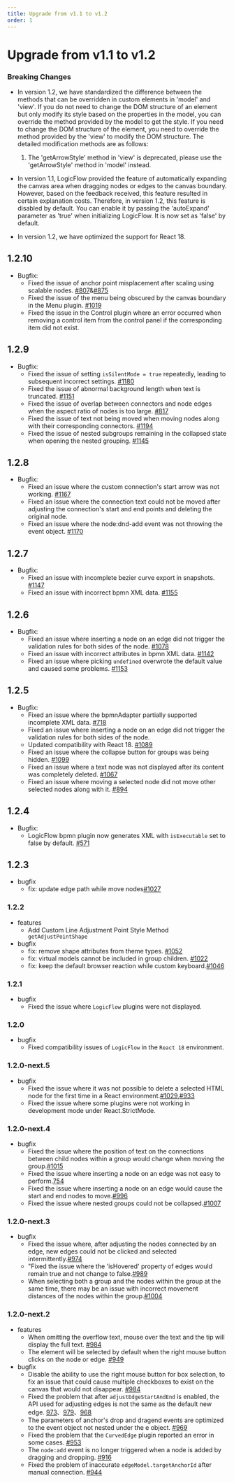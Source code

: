 ```yaml
---
title: Upgrade from v1.1 to v1.2
order: 1
---
```

# Upgrade from v1.1 to v1.2

### Breaking Changes

- In version 1.2, we have standardized the difference between the methods that can be overridden in custom elements in 'model' and 'view'. If you do not need to change the DOM structure of an element but only modify its style based on the properties in the model, you can override the method provided by the model to get the style. If you need to change the DOM structure of the element, you need to override the method provided by the 'view' to modify the DOM structure. The detailed modification methods are as follows:

  1. The 'getArrowStyle' method in 'view' is deprecated, please use the 'getArrowStyle' method in 'model' instead.

- In version 1.1, LogicFlow provided the feature of automatically expanding the canvas area when dragging nodes or edges to the canvas boundary. However, based on the feedback received, this feature resulted in certain explanation costs. Therefore, in version 1.2, this feature is disabled by default. You can enable it by passing the 'autoExpand' parameter as 'true' when initializing LogicFlow. It is now set as 'false' by default.

- In version 1.2, we have optimized the support for React 18.

## 1.2.10

- Bugfix:
  - Fixed the issue of anchor point misplacement after scaling using scalable nodes. [#807](https://github.com/didi/LogicFlow/issues/807)&[#875](https://github.com/didi/LogicFlow/issues/875)
  - Fixed the issue of the menu being obscured by the canvas boundary in the Menu plugin. [#1019](https://github.com/didi/LogicFlow/issues/1019)
  - Fixed the issue in the Control plugin where an error occurred when removing a control item from the control panel if the corresponding item did not exist.

## 1.2.9

- Bugfix:
  - Fixed the issue of setting `isSilentMode = true` repeatedly, leading to subsequent incorrect settings. [#1180](https://github.com/didi/LogicFlow/issues/1180)
  - Fixed the issue of abnormal background length when text is truncated. [#1151](https://github.com/didi/LogicFlow/issues/1151)
  - Fixed the issue of overlap between connectors and node edges when the aspect ratio of nodes is too large. [#817](https://github.com/didi/LogicFlow/issues/817)
  - Fixed the issue of text not being moved when moving nodes along with their corresponding connectors. [#1194](https://github.com/didi/LogicFlow/pull/1194)
  - Fixed the issue of nested subgroups remaining in the collapsed state when opening the nested grouping. [#1145](https://github.com/didi/LogicFlow/issues/1145)

## 1.2.8

- Bugfix:
  - Fixed an issue where the custom connection's start arrow was not working. [#1167](https://github.com/didi/LogicFlow/issues/1167)
  - Fixed an issue where the connection text could not be moved after adjusting the connection's start and end points and deleting the original node.
  - Fixed an issue where the node:dnd-add event was not throwing the event object. [#1170](https://github.com/didi/LogicFlow/issues/1170)

## 1.2.7

- Bugfix:
  - Fixed an issue with incomplete bezier curve export in snapshots. [#1147](https://github.com/didi/LogicFlow/issues/1147)
  - Fixed an issue with incorrect bpmn XML data. [#1155](https://github.com/didi/LogicFlow/issues/1155)

## 1.2.6

- Bugfix:
  - Fixed an issue where inserting a node on an edge did not trigger the validation rules for both sides of the node. [#1078](https://github.com/didi/LogicFlow/issues/1078)
  - Fixed an issue with incorrect attributes in bpmn XML data. [#1142](https://github.com/didi/LogicFlow/pull/1142)
  - Fixed an issue where picking `undefined` overwrote the default value and caused some problems. [#1153](https://github.com/didi/LogicFlow/issues/1153)

## 1.2.5

- Bugfix:
  - Fixed an issue where the bpmnAdapter partially supported incomplete XML data. [#718](https://github.com/didi/LogicFlow/issues/718)
  - Fixed an issue where inserting a node on an edge did not trigger the validation rules for both sides of the node.
  - Updated compatibility with React 18. [#1089](https://github.com/didi/LogicFlow/issues/1089)
  - Fixed an issue where the collapse button for groups was being hidden. [#1099](https://github.com/didi/LogicFlow/issues/1099)
  - Fixed an issue where a text node was not displayed after its content was completely deleted. [#1067](https://github.com/didi/LogicFlow/issues/1067)
  - Fixed an issue where moving a selected node did not move other selected nodes along with it. [#894](https://github.com/didi/LogicFlow/issues/894)

## 1.2.4

- Bugfix:
  - LogicFlow bpmn plugin now generates XML with `isExecutable` set to false by default. [#571](https://github.com/didi/LogicFlow/issues/571)

## 1.2.3

- bugfix
  - fix: update edge path while move nodes[#1027](https://github.com/didi/LogicFlow/issues/1027)

### 1.2.2

- features
  - Add Custom Line Adjustment Point Style Method ` getAdjustPointShape`
- bugfix
  - fix: remove shape attributes from theme types. [#1052](https://github.com/didi/LogicFlow/issues/1052)
  - fix: virtual models cannot be included in group children. [#1022](https://github.com/didi/LogicFlow/issues/1022)
  - fix: keep the default browser reaction while custom keyboard.[#1046](https://github.com/didi/LogicFlow/issues/1046)

### 1.2.1

- bugfix
  - Fixed the issue where `LogicFlow` plugins were not displayed.

### 1.2.0

- bugfix
  - Fixed compatibility issues of `LogicFlow` in the `React 18` environment.

### 1.2.0-next.5

- bugfix
  - Fixed the issue where it was not possible to delete a selected HTML node for the first time in a React environment.[#1029](https://github.com/didi/LogicFlow/issues/1029),[#933](https://github.com/didi/LogicFlow/issues/933)
  - Fixed the issue where some plugins were not working in development mode under React.StrictMode.

### 1.2.0-next.4

- bugfix
  - Fixed the issue where the position of text on the connections between child nodes within a group would change when moving the group.[#1015](https://github.com/didi/LogicFlow/issues/1015)
  - Fixed the issue where inserting a node on an edge was not easy to perform.[754](https://github.com/didi/LogicFlow/issues/754)
  - Fixed the issue where inserting a node on an edge would cause the start and end nodes to move.[#996](https://github.com/didi/LogicFlow/issues/996)
  - Fixed the issue where nested groups could not be collapsed.[#1007](https://github.com/didi/LogicFlow/issues/1007)

### 1.2.0-next.3

- bugfix
  - Fixed the issue where, after adjusting the nodes connected by an edge, new edges could not be clicked and selected intermittently.[#974](https://github.com/didi/LogicFlow/issues/974)
  - "Fixed the issue where the 'isHovered' property of edges would remain true and not change to false.[#989](https://github.com/didi/LogicFlow/issues/989)
  - When selecting both a group and the nodes within the group at the same time, there may be an issue with incorrect movement distances of the nodes within the group.[#1004](https://github.com/didi/LogicFlow/issues/1004)

### 1.2.0-next.2

- features
  - When omitting the overflow text, mouse over the text and the tip will display the full text. [#984](https://github.com/didi/LogicFlow/issues/984)
  - The element will be selected by default when the right mouse button clicks on the node or edge. [#949](https://github.com/didi/LogicFlow/pull/949)
- bugfix
  - Disable the ability to use the right mouse button for box selection, to fix an issue that could cause multiple checkboxes to exist on the canvas that would not disappear. [#984](https://github.com/didi/LogicFlow/issues/985)
  - Fixed the problem that after `adjustEdgeStartAndEnd` is enabled, the API used for adjusting edges is not the same as the default new edge. [973](https://github.com/didi/LogicFlow/pull/973)、[979](https://github.com/didi/LogicFlow/pull/979)、[968](https://github.com/didi/LogicFlow/pull/968)
  - The parameters of anchor's drop and dragend events are optimized to the event object not nested under the e object. [#969](https://github.com/didi/LogicFlow/pull/969)
  - Fixed the problem that the `CurvedEdge` plugin reported an error in some cases. [#953](https://github.com/didi/LogicFlow/pull/953)
  - The `node:add` event is no longer triggered when a node is added by dragging and dropping. [#916](https://github.com/didi/LogicFlow/pull/916)
  - Fixed the problem of inaccurate `edgeModel.targetAnchorId` after manual connection. [#944](https://github.com/didi/LogicFlow/issues/944)
